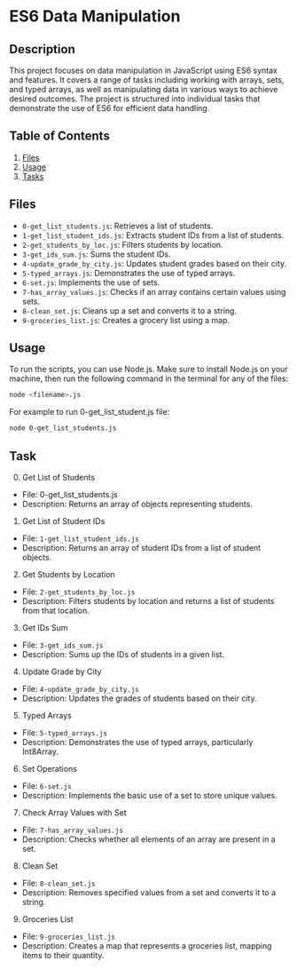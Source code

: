 # ES6 Data Manipulation

## Description

This project focuses on data manipulation in JavaScript using ES6 syntax and features. It covers a range of tasks including working with arrays, sets, and typed arrays, as well as manipulating data in various ways to achieve desired outcomes. The project is structured into individual tasks that demonstrate the use of ES6 for efficient data handling.

## Table of Contents

1. [Files](#files)
2. [Usage](#usage)
3. [Tasks](#tasks)

## Files

- `0-get_list_students.js`: Retrieves a list of students.
- `1-get_list_student_ids.js`: Extracts student IDs from a list of students.
- `2-get_students_by_loc.js`: Filters students by location.
- `3-get_ids_sum.js`: Sums the student IDs.
- `4-update_grade_by_city.js`: Updates student grades based on their city.
- `5-typed_arrays.js`: Demonstrates the use of typed arrays.
- `6-set.js`: Implements the use of sets.
- `7-has_array_values.js`: Checks if an array contains certain values using sets.
- `8-clean_set.js`: Cleans up a set and converts it to a string.
- `9-groceries_list.js`: Creates a grocery list using a map.

## Usage

To run the scripts, you can use Node.js. Make sure to install Node.js on your machine, then run the following command in the terminal for any of the files:

```bash
node <filename>.js
```

For example to run 0-get_list_student.js file:

```bash
node 0-get_list_students.js
```

## Task

0. Get List of Students

- File: 0-get_list_students.js
- Description: Returns an array of objects representing students.

1. Get List of Student IDs

- File: `1-get_list_student_ids.js`
- Description: Returns an array of student IDs from a list of student objects.

2. Get Students by Location

- File: `2-get_students_by_loc.js`
- Description: Filters students by location and returns a list of students from that location.

3. Get IDs Sum

- File: `3-get_ids_sum.js`
- Description: Sums up the IDs of students in a given list.

4. Update Grade by City

- File: `4-update_grade_by_city.js`
- Description: Updates the grades of students based on their city.

5. Typed Arrays

- File: `5-typed_arrays.js`
- Description: Demonstrates the use of typed arrays, particularly Int8Array.

6. Set Operations

- File: `6-set.js`
- Description: Implements the basic use of a set to store unique values.

7. Check Array Values with Set

- File: `7-has_array_values.js`
- Description: Checks whether all elements of an array are present in a set.

8. Clean Set

- File: `8-clean_set.js`
- Description: Removes specified values from a set and converts it to a string.

9. Groceries List

- File: `9-groceries_list.js`
- Description: Creates a map that represents a groceries list, mapping items to their quantity.
